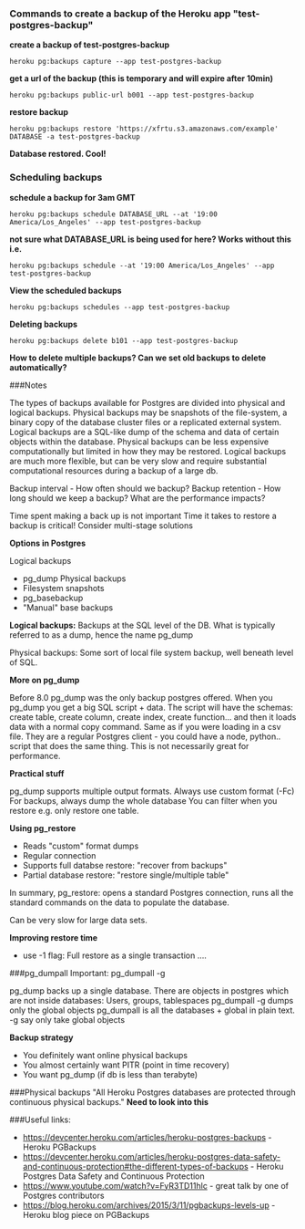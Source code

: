 ### Commands to create a backup of the Heroku app "test-postgres-backup"

**create a backup of test-postgres-backup**

 `heroku pg:backups capture --app test-postgres-backup`

**get a url of the backup (this is temporary and will expire after 10min)**

`heroku pg:backups public-url b001 --app test-postgres-backup`

**restore backup**

`heroku pg:backups restore 'https://xfrtu.s3.amazonaws.com/example' DATABASE -a test-postgres-backup`

**Database restored. Cool!**

### Scheduling backups

**schedule a backup for 3am GMT**

`heroku pg:backups schedule DATABASE_URL --at '19:00 America/Los_Angeles' --app test-postgres-backup`

**not sure what DATABASE_URL is being used for here? Works without this i.e.**

`heroku pg:backups schedule --at '19:00 America/Los_Angeles' --app test-postgres-backup`

**View the scheduled backups**

`heroku pg:backups schedules --app test-postgres-backup`

**Deleting backups**

`heroku pg:backups delete b101 --app test-postgres-backup`

**How to delete multiple backups? Can we set old backups to delete automatically?**

###Notes

The types of backups available for Postgres are divided into physical and logical backups. Physical backups may be snapshots of the file-system, a binary copy of the database cluster files or a replicated external system. Logical backups are a SQL-like dump of the schema and data of certain objects within the database. Physical backups can be less expensive computationally but limited in how they may be restored. Logical backups are much more flexible, but can be very slow and require substantial computational resources during a backup of a large db.

Backup interval - How often should we backup?
Backup retention - How long should we keep a backup?
What are the performance impacts?

Time spent making a back up is not important
Time it takes to restore a backup is critical!
Consider multi-stage solutions

**Options in Postgres**

Logical backups
- pg_dump
Physical backups
- Filesystem snapshots
- pg_basebackup
- "Manual" base backups

**Logical backups:** Backups at the SQL level of the DB. What is typically referred to as a dump, hence the name pg_dump

Physical backups: Some sort of local file system backup, well beneath level of SQL.

**More on pg_dump**

Before 8.0 pg_dump was the only backup postgres offered.
When you pg_dump you get a big SQL script + data. The script will have the schemas: create table, create column, create index, create function... and then it loads data with a normal copy command. Same as if you were loading in a csv file. They are a regular Postgres client - you could have a node, python.. script that does the same thing. This is not necessarily great for performance.

**Practical stuff**

pg_dump supports multiple output formats. Always use custom format (-Fc)
For backups, always dump the whole database
You can filter when you restore e.g. only restore one table.

**Using pg_restore**

- Reads "custom" format dumps
- Regular connection
- Supports full databse restore: "recover from backups"
- Partial database restore: "restore single/multiple table"

In summary, pg_restore: opens a standard Postgres connection, runs all the standard commands on the data to populate the database.

Can be very slow for large data sets.

**Improving restore time**
- use -1 flag: Full restore as a single transaction
....

###pg_dumpall
Important: pg_dumpall -g

pg_dump backs up a single database. There are objects in postgres which are not inside databases: Users, groups, tablespaces
pg_dumpall -g dumps only the global objects
pg_dumpall is all the databases + global in plain text. -g say only take global objects

**Backup strategy**
- You definitely want online physical backups
- You almost certainly want PITR (point in time recovery)
- You want pg_dump (if db is less than terabyte)

###Physical backups
"All Heroku Postgres databases are protected through continuous physical backups."
**Need to look into this**


###Useful links:
- https://devcenter.heroku.com/articles/heroku-postgres-backups - Heroku PGBackups
- https://devcenter.heroku.com/articles/heroku-postgres-data-safety-and-continuous-protection#the-different-types-of-backups - Heroku Postgres Data Safety and Continuous Protection
- https://www.youtube.com/watch?v=FyR3TD11hlc - great talk by one of Postgres contributors
- https://blog.heroku.com/archives/2015/3/11/pgbackups-levels-up - Heroku blog piece on PGBackups
